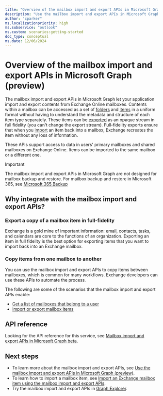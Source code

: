 ```yaml
---
title: "Overview of the mailbox import and export APIs in Microsoft Graph (preview)"
description: "Use the mailbox import and export APIs in Microsoft Graph to build solutions that integrate with mailbox resources for data import and export scenarios."
author: "cparker"
ms.localizationpriority: high
ms.subservice: "outlook"
ms.custom: scenarios:getting-started
doc_type: conceptual
ms.date: 12/06/2024
---
```


# Overview of the mailbox import and export APIs in Microsoft Graph (preview)

The mailbox import and export APIs in Microsoft Graph let your application import and export contents from Exchange Online mailboxes. Contents within a mailbox can be accessed as a set of [folders](/graph/api/resources/mailboxfolder) and [items](/graph/api/resources/mailboxitem) in a uniform format without having to understand the metadata and structure of each item type separately. These items can be [exported](/graph/api/mailbox-exportitems) as an opaque stream in full fidelity (you can't change the export stream). Full-fidelity exports ensure that when you [import](/graph/api/mailbox-createimportsession) an item back into a mailbox, Exchange recreates the item without any loss of information.

These APIs support access to data in users' primary mailboxes and shared mailboxes on Exchange Online. Items can be imported to the same mailbox or a different one.

> [!Important]
> The mailbox import and export APIs in Microsoft Graph are not designed for mailbox backup and restore. For mailbox backup and restore in Microsoft 365, see [Microsoft 365 Backup](/graph/backup-storage-concept-overview)

## Why integrate with the mailbox import and export APIs?

### Export a copy of a mailbox item in full-fidelity

Exchange is a gold mine of important information: email, contacts, tasks, and calendars are core to the functions of an organization. Exporting an item in full fidelity is the best option for exporting items that you want to import back into an Exchange mailbox.

### Copy items from one mailbox to another

You can use the mailbox import and export APIs to copy items between mailboxes, which is common for many workflows. Exchange developers can use these APIs to automate the process.

The following are some of the scenarios that the mailbox import and export APIs enable:

- [Get a list of mailboxes that belong to a user](/graph/api/usersettings-list-exchange)
- [Import or export mailbox items](/graph/api/resources/mailboxitem#methods)

## API reference

Looking for the API reference for this service, see [Mailbox import and export APIs in Microsoft Graph beta](/graph/api/resources/mailbox-import-export-api-overview?view=graph-rest-beta&preserve-view=true).

## Next steps

- To learn more about the mailbox import and export APIs, see [Use the mailbox import and export APIs in Microsoft Graph (preview)](/graph/api/resources/mailbox-import-export-api-overview).
- To learn how to import a mailbox item, see [Import an Exchange mailbox item using the mailbox import and export APIs](/graph/import-exchange-mailbox-item).
- Try the mailbox import and export APIs in [Graph Explorer](https://developer.microsoft.com/graph/graph-explorer).
